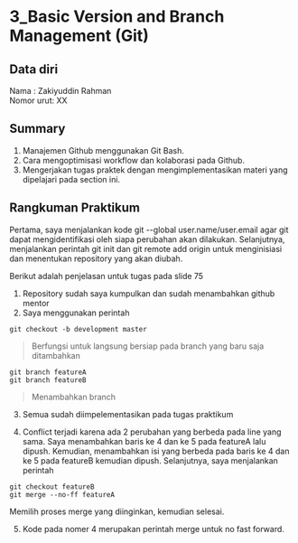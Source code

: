 # 3_Basic Version and Branch Management (Git)
## Data diri
Nama      : Zakiyuddin Rahman</br>
Nomor urut: XX

## Summary
1. Manajemen Github menggunakan Git Bash.
2. Cara mengoptimisasi workflow dan kolaborasi pada Github.
3. Mengerjakan tugas praktek dengan mengimplementasikan materi yang dipelajari pada section ini.


## Rangkuman Praktikum
Pertama, saya menjalankan kode git --global user.name/user.email agar git dapat mengidentifikasi oleh siapa perubahan akan dilakukan. Selanjutnya, menjalankan perintah git init dan git remote add origin untuk menginisiasi dan menentukan repository yang akan diubah.

Berikut adalah penjelasan untuk tugas pada slide 75
1. Repository sudah saya kumpulkan dan sudah menambahkan github mentor
2. Saya menggunakan perintah
```
git checkout -b development master
```
> Berfungsi untuk langsung bersiap pada branch yang baru saja ditambahkan
```
git branch featureA
git branch featureB
```
> Menambahkan branch

3. Semua sudah diimpelementasikan pada tugas praktikum

4. Conflict terjadi karena ada 2 perubahan yang berbeda pada line yang sama. Saya menambahkan baris ke 4 dan ke 5 pada featureA lalu dipush. Kemudian, menambahkan isi yang berbeda pada baris ke 4 dan ke 5 pada featureB kemudian dipush. Selanjutnya, saya menjalankan perintah
```
git checkout featureB
git merge --no-ff featureA
```
Memilih proses merge yang diinginkan, kemudian selesai.

5. Kode pada nomer 4 merupakan perintah merge untuk no fast forward.

